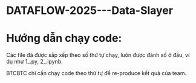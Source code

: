 # DATAFLOW-2025---Data-Slayer

# Hướng dẫn chạy code:
Các file đã được sắp xếp theo số thứ tự chạy, luôn được đánh số ở đầu, ví dụ như 1_<abc>.py, 2_<abc>.ipynb.

BTCBTC chỉ cần chạy code theo thứ tự để re-produce kết quả của team.
